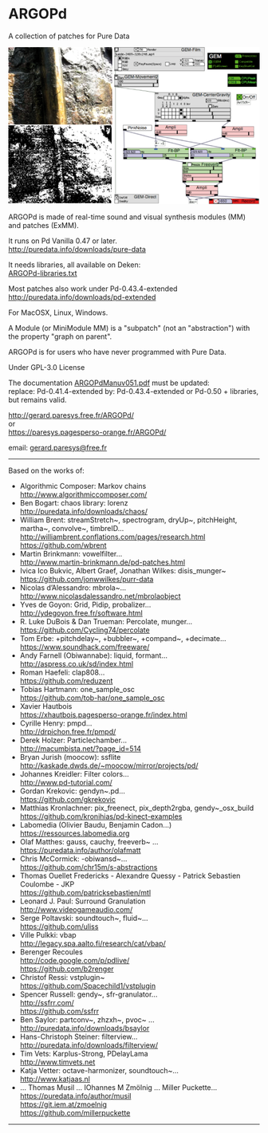 # ARGOPd
A collection of patches for Pure Data

![ExMM36d-GEMDetectMovement.png](ExMM36d-GEMDetectMovement.png)

ARGOPd is made of real-time sound and visual synthesis modules (MM) and patches (ExMM).

It runs on Pd Vanilla 0.47 or later.  
http://puredata.info/downloads/pure-data 

It needs libraries, all available on Deken:  
[ARGOPd-libraries.txt](ARGOPd-libraries.txt)

Most patches also work under Pd-0.43.4-extended  
http://puredata.info/downloads/pd-extended

For MacOSX, Linux, Windows.

A Module (or MiniModule MM) is a "subpatch" (not an "abstraction") with the property "graph on parent". 

ARGOPd is for users who have never programmed with Pure Data.

Under GPL-3.0 License  

The documentation [ARGOPdManuv051.pdf](ARGOPdManuv051.pdf) must be updated:  
replace: Pd-0.41.4-extended by: Pd-0.43.4-extended or Pd-0.50 + libraries, but remains valid.

http://gerard.paresys.free.fr/ARGOPd/  
or  
https://paresys.pagesperso-orange.fr/ARGOPd/

email: gerard.paresys@free.fr

__________________________________________________________________
Based on the works of:  
- Algorithmic Composer: Markov chains  
   http://www.algorithmiccomposer.com/
- Ben Bogart: chaos library: lorenz  
   http://puredata.info/downloads/chaos/
- William Brent: streamStretch~, spectrogram, dryUp~, pitchHeight, martha~, convolve~, timbreID...  
   http://williambrent.conflations.com/pages/research.html  
   https://github.com/wbrent
- Martin Brinkmann: vowelfilter...  
   http://www.martin-brinkmann.de/pd-patches.html
- Ivica Ico Bukvic, Albert Graef, Jonathan Wilkes: disis_munger~  
   https://github.com/jonwwilkes/purr-data
- Nicolas d’Alessandro: mbrola~...  
   http://www.nicolasdalessandro.net/mbrolaobject
- Yves de Goyon: Grid, Pidip, probalizer...  
   http://ydegoyon.free.fr/software.html
- R. Luke DuBois & Dan Trueman: Percolate, munger...  
   https://github.com/Cycling74/percolate
- Tom Erbe: +pitchdelay~, +bubbler~, +compand~, +decimate...  
   https://www.soundhack.com/freeware/
- Andy Farnell (Obiwannabe): liquid, formant...  
   http://aspress.co.uk/sd/index.html
- Roman Haefeli: clap808...  
   https://github.com/reduzent
- Tobias Hartmann: one_sample_osc  
  https://github.com/tob-har/one_sample_osc
- Xavier Hautbois  
   https://xhautbois.pagesperso-orange.fr/index.html
- Cyrille Henry: pmpd...  
   http://drpichon.free.fr/pmpd/
- Derek Holzer: Particlechamber...  
   http://macumbista.net/?page_id=514
- Bryan Jurish (moocow): ssflite  
   http://kaskade.dwds.de/~moocow/mirror/projects/pd/
- Johannes Kreidler: Filter colors...  
   http://www.pd-tutorial.com/
- Gordan Krekovic: gendyn~.pd...  
   https://github.com/gkrekovic
- Matthias Kronlachner: pix_freenect, pix_depth2rgba, gendy~_osx_build  
   https://github.com/kronihias/pd-kinect-examples
- Labomedia (Olivier Baudu, Benjamin Cadon...)  
   https://ressources.labomedia.org
- Olaf Matthes: gauss, cauchy, freeverb~ ...  
   https://puredata.info/author/olafmatt 
- Chris McCormick: -obiwansd~...  
   https://github.com/chr15m/s-abstractions
- Thomas Ouellet Fredericks - Alexandre Quessy - Patrick Sebastien Coulombe - JKP  
   https://github.com/patricksebastien/mtl
- Leonard J. Paul: Surround Granulation  
   http://www.videogameaudio.com/
- Serge Poltavski: soundtouch~, fluid~...  
   https://github.com/uliss 
- Ville Pulkki: vbap  
   http://legacy.spa.aalto.fi/research/cat/vbap/
- Berenger Recoules  
   http://code.google.com/p/pdlive/  
   https://github.com/b2renger
- Christof Ressi: vstplugin~  
   https://github.com/Spacechild1/vstplugin  
- Spencer Russell: gendy~, sfr-granulator...  
   http://ssfrr.com/  
   https://github.com/ssfrr
- Ben Saylor: partconv~, zhzxh~, pvoc~ ...  
   http://puredata.info/downloads/bsaylor
- Hans-Christoph Steiner: filterview...  
   http://puredata.info/downloads/filterview/
- Tim Vets: Karplus-Strong, PDelayLama  
   http://www.timvets.net
- Katja Vetter: octave-harmonizer, soundtouch~...   
   http://www.katjaas.nl
- ... Thomas Musil ... IOhannes M Zmölnig ... Miller Puckette...  
   https://puredata.info/author/musil  
   https://git.iem.at/zmoelnig  
   https://github.com/millerpuckette
__________________________________________________________________
